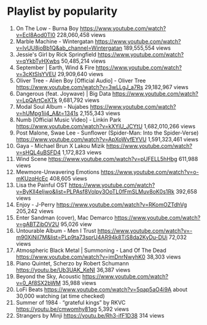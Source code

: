 # Playlist by popularity
1. On The Low - Burna Boy https://www.youtube.com/watch?v=Ecl8Aod0Tl0 228,060,458 views
2. Marble Machine - Wintergatan https://www.youtube.com/watch?v=IvUU8joBb1Q&ab_channel=Wintergatan 189,555,554 views
3. Jessie's Girl by Rick Springfield https://www.youtube.com/watch?v=qYkbTyHXwbs 50,485,214 views
4. September | Earth, Wind & Fire https://www.youtube.com/watch?v=3cKtSlsYVEU 29,909,640 views
5. Oliver Tree - Alien Boy [Official Audio] - Oliver Tree https://www.youtube.com/watch?v=3wLLgJ_a7Rs 29,182,967 views  
6. Dangerous (feat. Joywave) | Big Data https://www.youtube.com/watch?v=LpQArtCeXTk 9,681,792 views
7. Modal Soul Album - Nujabes https://www.youtube.com/watch?v=hUMpg1ii4_A&t=1341s 2,155,343 views
8. Numb [Official Music Video] - Linkin Park https://www.youtube.com/watch?v=kXYiU_JCYtU 1,682,010,266 views  
9. Post Malone, Swae Lee - Sunflower (Spider-Man: Into the Spider-Verse) https://www.youtube.com/watch?v=ApXoWvfEYVU 1,591,323,461 views  
10. Gaya - Michael Brun X Lakou Mizik https://www.youtube.com/watch?v=sHQL4uBSFD4 1,172,823 views
11. Wind Scene https://www.youtube.com/watch?v=pUFELL5hHbg 611,988 views
12. Mewmore-Unwavering Emotions https://www.youtube.com/watch?v=o-mKUzqHcEc 408,605 views
13. Lisa the Painful OST https://www.youtube.com/watch?v=ByKll4eIjwo&list=PLPAsf8Volpy3OoTL0fFmSLMuv8oK0s1Rk 392,658 views
14. Enjoy - J-Perry https://www.youtube.com/watch?v=RKomOZTdhVg 205,242 views  
15. Enter Sandman (cover), Mac Demarco https://www.youtube.com/watch?v=gABTZibOV2U 95,026 view  
16. Untourable Album - Men I Trust https://www.youtube.com/watch?v=-m90XiNil7M&list=PLp9ta73sprU4AR94k8TiS8da2KyDu-DUi 72,032 views  
17. Atmospheric Black Metal | Summoning - Land Of The Dead https://www.youtube.com/watch?v=jmDnrNwyhK0 38,303 views
18. Piano Quintet, Scherzo by Robert Schumann https://youtu.be/Ub3UAK_KeNI 36,387 views  
19. Beyond the Sky, Acoustic https://www.youtube.com/watch?v=0_Af8SX2bWM 35,988 views
20. LoFi Beats https://www.youtube.com/watch?v=5qap5aO4i9A about 30,000 watching (at time checked)
21. Summer of 1984 ∙ “grateful kings” by RKVC https://youtu.be/cmwomhy81qg 5,392 views
22. Strangers by Minji https://youtu.be/Rh3-ifF1D38 314 views
























